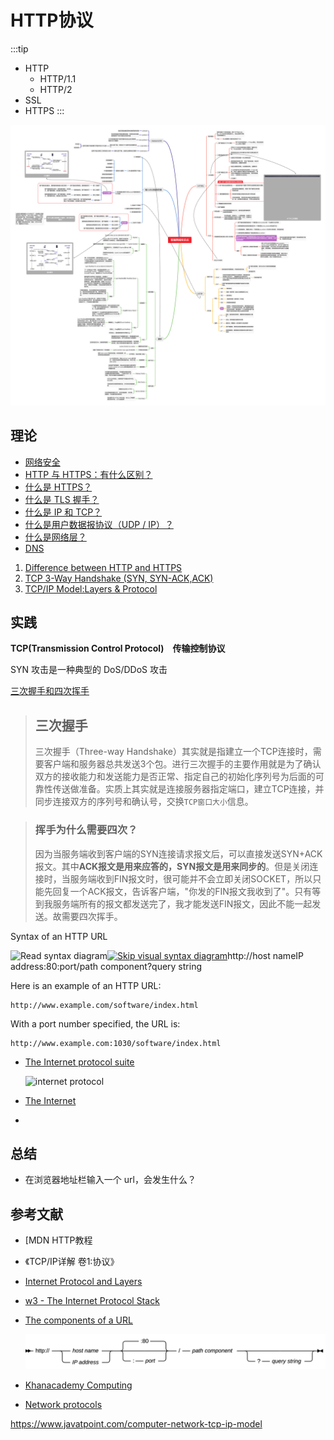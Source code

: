 # HTTP协议

:::tip
* HTTP
  * HTTP/1.1
  * HTTP/2
* SSL
* HTTPS
:::

![前端网络](./img/net.png)


## 理论

* [网络安全](https://www.cloudflare.com/zh-cn/learning/)
* [HTTP 与 HTTPS：有什么区别？](https://www.cloudflare.com/zh-cn/learning/ssl/why-is-http-not-secure/)
* [什么是 HTTPS？](https://www.cloudflare.com/zh-cn/learning/ssl/what-is-https/)
* [什么是 TLS 握手？](https://www.cloudflare.com/zh-cn/learning/ssl/what-happens-in-a-tls-handshake)
* [什么是 IP 和 TCP？](https://www.cloudflare.com/zh-cn/learning/ddos/glossary/tcp-ip)
* [什么是用户数据报协议（UDP / IP）？](https://www.cloudflare.com/zh-cn/learning/ddos/glossary/user-datagram-protocol-udp)
* [什么是网络层？](https://www.cloudflare.com/zh-cn/learning/network-layer/what-is-the-network-layer/)
* [DNS](https://www.cloudflare.com/zh-cn/learning/ddos/glossary/domain-name-system-dns)

1. [Difference between HTTP and HTTPS](https://www.guru99.com/difference-http-vs-https.html)
2. [TCP 3-Way Handshake (SYN, SYN-ACK,ACK)](https://www.guru99.com/tcp-3-way-handshake.html)
3. [TCP/IP Model:Layers & Protocol](https://www.guru99.com/tcp-ip-model.html)

## 实践

**TCP(Transmission Control Protocol)　传输控制协议**

SYN 攻击是一种典型的 DoS/DDoS 攻击

[三次握手和四次挥手](https://juejin.cn/post/6844903958624878606)

> ## 三次握手
>
> 三次握手（Three-way Handshake）其实就是指建立一个TCP连接时，需要客户端和服务器总共发送3个包。进行三次握手的主要作用就是为了确认双方的接收能力和发送能力是否正常、指定自己的初始化序列号为后面的可靠性传送做准备。实质上其实就是连接服务器指定端口，建立TCP连接，并同步连接双方的序列号和确认号，交换`TCP窗口大小`信息。

> ### 挥手为什么需要四次？
>
> 因为当服务端收到客户端的SYN连接请求报文后，可以直接发送SYN+ACK报文。其中**ACK报文是用来应答的，SYN报文是用来同步的**。但是关闭连接时，当服务端收到FIN报文时，很可能并不会立即关闭SOCKET，所以只能先回复一个ACK报文，告诉客户端，"你发的FIN报文我收到了"。只有等到我服务端所有的报文都发送完了，我才能发送FIN报文，因此不能一起发送。故需要四次挥手。



Syntax of an HTTP URL

![Read syntax diagram](https://www.ibm.com/docs/en/SSGMCP_5.3.0/com.ibm.cics.ts.internet.doc/c.gif)[![Skip visual syntax diagram](https://www.ibm.com/docs/en/SSGMCP_5.3.0/com.ibm.cics.ts.internet.doc/c.gif)](https://www.ibm.com/docs/en/cics-ts/5.3?topic=concepts-components-url#skipd2598e159)http://host nameIP address:80:port/path component?query string

Here is an example of an HTTP URL:

```
http://www.example.com/software/index.html
```



With a port number specified, the URL is:

```
http://www.example.com:1030/software/index.html
```



* [The Internet protocol suite](https://www.khanacademy.org/computing/computers-and-internet/xcae6f4a7ff015e7d:the-internet/xcae6f4a7ff015e7d:the-internet-protocol-suite/a/the-internet-protocols)

  ![internet protocol](https://cdn.kastatic.org/ka-perseus-images/6a0cd3a5b7e709c2f637c959ba98705ad21e4e3c.svg)

* [The Internet](https://www.khanacademy.org/computing/computers-and-internet/xcae6f4a7ff015e7d:the-internet)
* 

## 总结

* 在浏览器地址栏输入一个 url，会发生什么？





## 参考文献

* [MDN HTTP教程

* 《TCP/IP详解 卷1:协议》

* [Internet Protocol and Layers](http://www.umass.edu/nfp/guru/handout/ip_layers.html)

* [w3 - The Internet Protocol Stack](https://www.w3.org/People/Frystyk/thesis/TcpIp.html)

* [The components of a URL](https://www.ibm.com/docs/en/cics-ts/5.3?topic=concepts-components-url)

  ![url](./img/url.svg)

* [Khanacademy Computing](https://www.khanacademy.org/computing)

* [Network protocols](https://www.manageengine.com/network-monitoring/network-protocols.html)







https://www.javatpoint.com/computer-network-tcp-ip-model